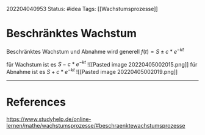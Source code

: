 202204040953
Status: #idea
Tags: [[Wachstumsprozesse]] 

# Beschränktes Wachstum
Beschränktes Wachstum und Abnahme wird generell
$f(t) = S\pm c*e^{-kt}$

für Wachstum ist es $S -c*e^{-kt}$
![[Pasted image 20220405002015.png]]
für Abnahme ist es $S + c*e^{-kt}$
![[Pasted image 20220405002019.png]]
___
# References
https://www.studyhelp.de/online-lernen/mathe/wachstumsprozesse/#beschraenktewachstumsprozesse